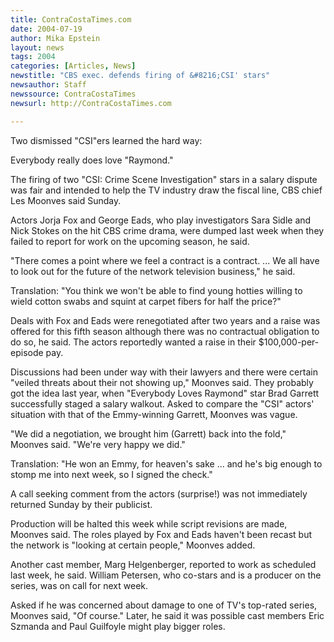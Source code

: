 ```yaml
---
title: ContraCostaTimes.com
date: 2004-07-19
author: Mika Epstein
layout: news
tags: 2004
categories: [Articles, News]
newstitle: "CBS exec. defends firing of &#8216;CSI' stars"
newsauthor: Staff  
newssource: ContraCostaTimes  
newsurl: http://ContraCostaTimes.com  

---
```


Two dismissed "CSI"ers learned the hard way:

Everybody really does love "Raymond."

The firing of two "CSI: Crime Scene Investigation" stars in a salary dispute was fair and intended to help the TV industry draw the fiscal line, CBS chief Les Moonves said Sunday.

Actors Jorja Fox and George Eads, who play investigators Sara Sidle and Nick Stokes on the hit CBS crime drama, were dumped last week when they failed to report for work on the upcoming season, he said.

"There comes a point where we feel a contract is a contract. ... We all have to look out for the future of the network television business," he said.

Translation: "You think we won't be able to find young hotties willing to wield cotton swabs and squint at carpet fibers for half the price?"

Deals with Fox and Eads were renegotiated after two years and a raise was offered for this fifth season although there was no contractual obligation to do so, he said. The actors reportedly wanted a raise in their $100,000-per-episode pay.

Discussions had been under way with their lawyers and there were certain "veiled threats about their not showing up," Moonves said. They probably got the idea last year, when "Everybody Loves Raymond" star Brad Garrett successfully staged a salary walkout. Asked to compare the "CSI" actors' situation with that of the Emmy-winning Garrett, Moonves was vague.

"We did a negotiation, we brought him (Garrett) back into the fold," Moonves said. "We're very happy we did."

Translation: "He won an Emmy, for heaven's sake ... and he's big enough to stomp me into next week, so I signed the check."

A call seeking comment from the actors (surprise!) was not immediately returned Sunday by their publicist.

Production will be halted this week while script revisions are made, Moonves said. The roles played by Fox and Eads haven't been recast but the network is "looking at certain people," Moonves added.

Another cast member, Marg Helgenberger, reported to work as scheduled last week, he said. William Petersen, who co-stars and is a producer on the series, was on call for next week.

Asked if he was concerned about damage to one of TV's top-rated series, Moonves said, "Of course." Later, he said it was possible cast members Eric Szmanda and Paul Guilfoyle might play bigger roles.

